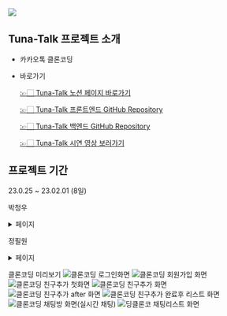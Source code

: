 ## <img src="https://capsule-render.vercel.app/api?type=waving&color=auto&height=300&section=header&text=Tuna-Talk&fontSize=90" />

## Tuna-Talk 프로젝트 소개

- 카카오톡 클론코딩

- 바로가기

  [:👉🏻 Tuna-Talk 노션 페이지 바로가기](https://www.notion.so/4-kakaotalk-82b003d7046a4d89b42621a180f02910)

  [:👉🏻 Tuna-Talk 프론트엔드 GitHub Repository](https://github.com/tuna-talk/tuna-talk-frontend)

  [:👉🏻 Tuna-Talk 백엔드 GitHub Repository](https://github.com/tuna-talk/tuna-talk-backend)

  [:👉🏻 Tuna-Talk 시연 영상 보러가기](https://www.youtube.com/watch?v=IP0atgsy0Xc&feature=youtu.be)

## 프로젝트 기간

23.0.25 ~ 23.02.01 (8일)

  박청우

<details>
<summary>페이지</summary>
<div markdown="1">

- 페이지

  친구목록
  친구추가
  채팅방 리스트
  채팅방
</details>

  정필원

<details>
<summary>페이지</summary>
<div markdown="1">

- 페이지

  회원가입
  채팅방
 </details>

  
  
클론코딩 미리보기
![클론코딩 로그인화면](https://user-images.githubusercontent.com/119986005/216029232-585c13ee-eac3-4647-9a40-2f068c6ee381.png)
![클론코딩 회원가입 화면](https://user-images.githubusercontent.com/119986005/216029244-ea016668-1322-4b1a-9a41-ae8f7dc232c6.png)
![클론코딩 친구추가 첫화면](https://user-images.githubusercontent.com/119986005/216029258-81ba3a58-35d3-4ae7-b878-70da21f88b8e.png)
![클론코딩 친구추가 화면](https://user-images.githubusercontent.com/119986005/216029268-fed42ed3-71bc-4129-af0a-14f09a5d56c2.png)
![클론코딩 친구추가 after 화면](https://user-images.githubusercontent.com/119986005/216029285-47834b73-2ea4-49d6-a721-7a4a4966569d.png)
![클론코딩 친구추가 완료후 리스트 화면](https://user-images.githubusercontent.com/119986005/216029297-ef9284ba-e803-40b9-912c-5089f88e25ac.png)
![클론코딩 채팅방 화면(실시간 채팅)](https://user-images.githubusercontent.com/119986005/216029330-c7f70f44-c6ea-4f6b-890d-758ea9c1567f.png)
![딩클론코 채팅리스트 화면](https://user-images.githubusercontent.com/119986005/216029342-f674c2b2-ee47-4d61-bad7-8345cf62d442.png)

